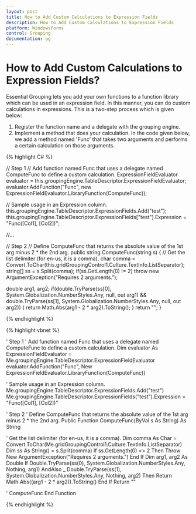 ```yaml
---
layout: post
title: How to Add Custom Calculations to Expression Fields
description: How to Add Custom Calculations to Expression Fields
platform: WindowsForms
control: Grouping
documentation: ug
---
```

# How to Add Custom Calculations to Expression Fields?

Essential Grouping lets you add your own functions to a function library which can be used in an expression field. In this manner, you can do custom calculations in expressions. This is a two-step process which is given below:
1. Register the function name and a delegate with the grouping engine.
2. Implement a method that does your calculation.
   In the code given below, we add a method named 'Func' that takes two arguments and performs a certain calculation on those arguments.

{% highlight C# %}
 
// Step 1
// Add function named Func that uses a delegate named ComputeFunc to define a custom calculation.
ExpressionFieldEvaluator evaluator = this.groupingEngine.TableDescriptor.ExpressionFieldEvaluator;
evaluator.AddFunction("Func", new ExpressionFieldEvaluator.LibraryFunction(ComputeFunc));
 
// Sample usage in an Expression column.
this.groupingEngine.TableDescriptor.ExpressionFields.Add("test");
this.groupingEngine.TableDescriptor.ExpressionFields["test"].Expression = "Func([Col1], [Col2])";
 
//...
 
// Step 2
// Define ComputeFunc that returns the absolute value of the 1st arg minus 2 * the 2nd arg.
public string ComputeFunc(string s)
{
// Get the list delimiter (for en-us, it is a comma).
char comma = Convert.ToChar(this.gridGroupingControl1.Culture.TextInfo.ListSeparator);
string[] ss = s.Split(comma);
if(ss.GetLength(0) != 2)
throw new ArgumentException("Requires 2 arguments.");
 
double arg1, arg2;
if(double.TryParse(ss[0], System.Globalization.NumberStyles.Any, null, out arg1)
&& double.TryParse(ss[1], System.Globalization.NumberStyles.Any, null, out arg2))
{
return Math.Abs(arg1 - 2 * arg2).ToString();
}
return "";
}
 
{% endhighlight %}

{% highlight vbnet %}
 
' Step 1
' Add function named Func that uses a delegate named ComputeFunc to define a custom calculation.
Dim evaluator As ExpressionFieldEvaluator = Me.groupingEngine.TableDescriptor.ExpressionFieldEvaluator
evaluator.AddFunction("Func", New ExpressionFieldEvaluator.LibraryFunction(ComputeFunc))
 
' Sample usage in an Expression column.
Me.groupingEngine.TableDescriptor.ExpressionFields.Add("test")
Me.groupingEngine.TableDescriptor.ExpressionFields("test").Expression = "Func([Col1], [Col2])"
 
' Step 2
' Define ComputeFunc that returns the absolute value of the 1st arg minus 2 * the 2nd arg.
Public Function ComputeFunc(ByVal s As String) As String
 
' Get the list delimiter (for en-us, it is a comma).
Dim comma As Char = Convert.ToChar(Me.gridGroupingControl1.Culture.TextInfo.ListSeparator)
Dim ss As String() = s.Split(comma)
If ss.GetLength(0) <> 2 Then
Throw New ArgumentException("Requires 2 arguments.")
End If
Dim arg1, arg2 As Double
If Double.TryParse(ss(0), System.Globalization.NumberStyles.Any, Nothing, arg1) AndAlso _
Double.TryParse(ss(1), System.Globalization.NumberStyles.Any, Nothing, arg2) Then
Return Math.Abs((arg1 - 2 * arg2)).ToString()
End If
Return ""
 
' ComputeFunc
End Function  

{% endhighlight %}